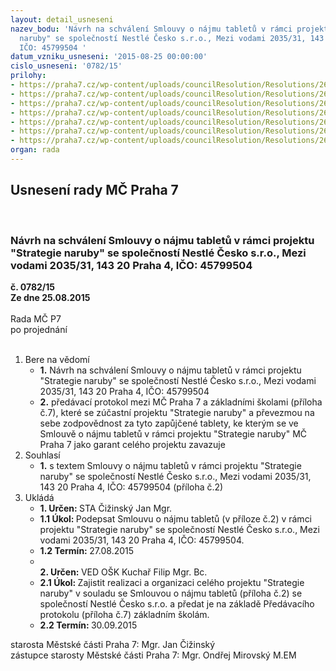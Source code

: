 ```yaml
---
layout: detail_usneseni
nazev_bodu: 'Návrh na schválení Smlouvy o nájmu tabletů v rámci projektu "Strategie
  naruby" se společností Nestlé Česko s.r.o., Mezi vodami 2035/31, 143 20  Praha 4,
  IČO: 45799504 '
datum_vzniku_usneseni: '2015-08-25 00:00:00'
cislo_usneseni: '0782/15'
prilohy:
- https://praha7.cz/wp-content/uploads/councilResolution/Resolutions/26067/54-15-906_DZ.doc
- https://praha7.cz/wp-content/uploads/councilResolution/Resolutions/26067/54-15-p%c5%99.2_tablety_n%c3%a1jemn%c3%ad_smlouva_fin%c3%a1ln%c3%ad.docx
- https://praha7.cz/wp-content/uploads/councilResolution/Resolutions/26067/54-15-p%c5%99.3_potvrzen%c3%ad_stross.jpg
- https://praha7.cz/wp-content/uploads/councilResolution/Resolutions/26067/54-15-p%c5%99.4_potvrzen%c3%ad_um%c4%9bleck%c3%a1.pdf
- https://praha7.cz/wp-content/uploads/councilResolution/Resolutions/26067/54-15-%c4%8d__5__906.doc
- https://praha7.cz/wp-content/uploads/councilResolution/Resolutions/26067/54-15-p%c5%99._6_vypis.pdf
- https://praha7.cz/wp-content/uploads/councilResolution/Resolutions/26067/54-15-p%c5%99._7_p%c5%99ed%c3%a1vac%c3%ad_protokol_%c5%a1kol%c3%a1m.doc
organ: rada
---
```

<div id="ucUsn_pList" class="usn">
	<span><h2>Usnesení rady MČ Praha 7 </h2>
<br></span><div class="standBody">
<span><h3>Návrh na schválení Smlouvy o nájmu tabletů v rámci projektu "Strategie naruby" se společností Nestlé Česko s.r.o., Mezi vodami 2035/31, 143 20  Praha 4, IČO: 45799504 </h3></span><div class="center">
		<strong>č. 0782/15</strong><br>
	</div>
<div class="center">
		<strong>Ze dne 25.08.2015</strong><br><br>
	</div>Rada MČ P7<br> po projednání<br><br><ol>
<li>Bere na vědomí<ul>
<li>
<strong>1.</strong> Návrh na schválení Smlouvy o nájmu tabletů v rámci projektu "Strategie naruby" se společností Nestlé Česko s.r.o., Mezi vodami 2035/31, 143 20  Praha 4, IČO: 45799504 </li>
<li>
<strong>2.</strong> předávací protokol mezi MČ Praha 7 a základními školami (příloha č.7), které se zúčastní projektu "Strategie naruby" a převezmou na sebe zodpovědnost za tyto zapůjčené tablety, ke kterým se ve Smlouvě o nájmu tabletů v rámci projektu "Strategie naruby" MČ Praha 7 jako garant celého projektu zavazuje </li>
</ul>
</li>
<li>Souhlasí<ul><li>
<strong>1.</strong> s textem Smlouvy o nájmu tabletů v rámci projektu "Strategie naruby" se společností Nestlé Česko s.r.o., Mezi vodami 2035/31, 143 20  Praha 4, IČO: 45799504 (příloha č.2)    </li></ul>
</li>
<li>Ukládá<ul>
<li>
<strong>1. Určen: </strong>STA Čižinský Jan Mgr.</li>
<li>
<strong>1.1 Úkol: </strong>Podepsat Smlouvu o nájmu tabletů (v příloze č.2) v rámci projektu "Strategie naruby" se společností Nestlé Česko s.r.o., Mezi vodami 2035/31, 143 20  Praha 4, IČO: 45799504. </li>
<li>
<strong>1.2 Termín: </strong>27.08.2015</li>
<li>
<strong><br>2. Určen: </strong>VED OŠK Kuchař Filip Mgr. Bc.</li>
<li>
<strong>2.1 Úkol: </strong>Zajistit realizaci a organizaci celého projektu "Strategie naruby" v souladu se Smlouvou o nájmu tabletů (příloha č.2) se společností Nestlé Česko s.r.o. a předat je na základě Předávacího protokolu (příloha č.7) základním školám.</li>
<li>
<strong>2.2 Termín: </strong>30.09.2015</li>
</ul>
</li>
</ol>starosta Městské části Praha 7: Mgr. Jan Čižinský<br>zástupce starosty Městské části Praha 7: Mgr. Ondřej Mirovský M.EM 
</div>
</div>